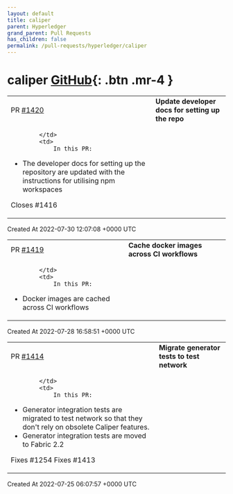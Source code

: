 ```yaml
---
layout: default
title: caliper
parent: Hyperledger
grand_parent: Pull Requests
has_children: false
permalink: /pull-requests/hyperledger/caliper
---
```


# caliper <span class="fs-3 right-align">[GitHub](https://github.com/hyperledger/caliper){: .btn .mr-4 }</span>


<div>
    <table>
        <tr>
            <td>
                PR <a href="https://github.com/hyperledger/caliper/pull/1420" class=".btn">#1420</a>
            </td>
            <td>
                <b>
                    Update developer docs for setting up the repo
                </b>
            </td>
        </tr>
        <tr>
            <td>
                
            </td>
            <td>
                In this PR:
* The developer docs for setting up the repository are updated with the instructions for utilising npm workspaces

Closes #1416
            </td>
        </tr>
    </table>
    <div class="right-align">
        Created At 2022-07-30 12:07:08 +0000 UTC
    </div>
</div>

<div>
    <table>
        <tr>
            <td>
                PR <a href="https://github.com/hyperledger/caliper/pull/1419" class=".btn">#1419</a>
            </td>
            <td>
                <b>
                    Cache docker images across CI workflows
                </b>
            </td>
        </tr>
        <tr>
            <td>
                
            </td>
            <td>
                In this PR:
* Docker images are cached across CI workflows
            </td>
        </tr>
    </table>
    <div class="right-align">
        Created At 2022-07-28 16:58:51 +0000 UTC
    </div>
</div>

<div>
    <table>
        <tr>
            <td>
                PR <a href="https://github.com/hyperledger/caliper/pull/1414" class=".btn">#1414</a>
            </td>
            <td>
                <b>
                    Migrate generator tests to test network
                </b>
            </td>
        </tr>
        <tr>
            <td>
                
            </td>
            <td>
                In this PR:
* Generator integration tests are migrated to test network so that they don't rely on obsolete Caliper features.
* Generator integration tests are moved to Fabric 2.2

Fixes #1254
Fixes #1413
            </td>
        </tr>
    </table>
    <div class="right-align">
        Created At 2022-07-25 06:07:57 +0000 UTC
    </div>
</div>

